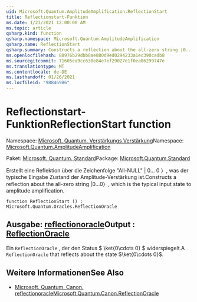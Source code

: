 ```yaml
---
uid: Microsoft.Quantum.AmplitudeAmplification.ReflectionStart
title: Reflectionstart-Funktion
ms.date: 1/23/2021 12:00:00 AM
ms.topic: article
qsharp.kind: function
qsharp.namespace: Microsoft.Quantum.AmplitudeAmplification
qsharp.name: ReflectionStart
qsharp.summary: Constructs a reflection about the all-zero string |0...0〉, which is the typical input state to amplitude amplification.
ms.openlocfilehash: 88976b29dbb8ae880d9ed0294233a1ec390cadb8
ms.sourcegitcommit: 71605ea9cc630e84e7ef29027e1f0ea06299747e
ms.translationtype: MT
ms.contentlocale: de-DE
ms.lasthandoff: 01/26/2021
ms.locfileid: "98846986"
---
```

# <a name="reflectionstart-function"></a><span data-ttu-id="1c106-102">Reflectionstart-Funktion</span><span class="sxs-lookup"><span data-stu-id="1c106-102">ReflectionStart function</span></span>

<span data-ttu-id="1c106-103">Namespace: [Microsoft. Quantum. Verstärkungs Verstärkung](xref:Microsoft.Quantum.AmplitudeAmplification)</span><span class="sxs-lookup"><span data-stu-id="1c106-103">Namespace: [Microsoft.Quantum.AmplitudeAmplification](xref:Microsoft.Quantum.AmplitudeAmplification)</span></span>

<span data-ttu-id="1c106-104">Paket: [Microsoft. Quantum. Standard](https://nuget.org/packages/Microsoft.Quantum.Standard)</span><span class="sxs-lookup"><span data-stu-id="1c106-104">Package: [Microsoft.Quantum.Standard](https://nuget.org/packages/Microsoft.Quantum.Standard)</span></span>


<span data-ttu-id="1c106-105">Erstellt eine Reflektion über die Zeichenfolge "All-NULL" | 0... 0 〉, was der typische Eingabe Zustand der Amplitude-Verstärkung ist.</span><span class="sxs-lookup"><span data-stu-id="1c106-105">Constructs a reflection about the all-zero string |0...0〉, which is the typical input state to amplitude amplification.</span></span>

```qsharp
function ReflectionStart () : Microsoft.Quantum.Oracles.ReflectionOracle
```


## <a name="output--reflectionoracle"></a><span data-ttu-id="1c106-106">Ausgabe: [reflectionoracle](xref:Microsoft.Quantum.Oracles.ReflectionOracle)</span><span class="sxs-lookup"><span data-stu-id="1c106-106">Output : [ReflectionOracle](xref:Microsoft.Quantum.Oracles.ReflectionOracle)</span></span>

<span data-ttu-id="1c106-107">Ein `ReflectionOracle` , der den Status $ \ket{0\cdots 0} $ widerspiegelt.</span><span class="sxs-lookup"><span data-stu-id="1c106-107">A `ReflectionOracle` that reflects about the state $\ket{0\cdots 0}$.</span></span>

## <a name="see-also"></a><span data-ttu-id="1c106-108">Weitere Informationen</span><span class="sxs-lookup"><span data-stu-id="1c106-108">See Also</span></span>

- [<span data-ttu-id="1c106-109">Microsoft. Quantum. Canon. reflectionoracle</span><span class="sxs-lookup"><span data-stu-id="1c106-109">Microsoft.Quantum.Canon.ReflectionOracle</span></span>](xref:Microsoft.Quantum.Canon.ReflectionOracle)